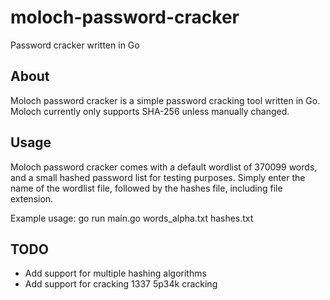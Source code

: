 # moloch-password-cracker
Password cracker written in Go

## About
Moloch password cracker is a simple password cracking tool written in Go. Moloch currently only supports SHA-256 unless manually changed.

## Usage
Moloch password cracker comes with a default wordlist of 370099 words, and a small hashed password list for testing purposes. Simply enter the name of the wordlist file, followed by the hashes file, including file extension.

Example usage:
go run main.go words_alpha.txt hashes.txt

## TODO
- Add support for multiple hashing algorithms
- Add support for cracking 1337 5p34k cracking
